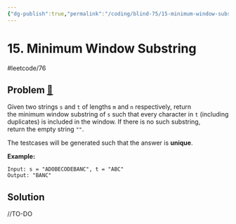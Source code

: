 ```yaml
---
{"dg-publish":true,"permalink":"/coding/blind-75/15-minimum-window-substring/","created":"2023-09-05T23:19:43.306+02:00","updated":"2023-09-23T15:07:36.620+02:00"}
---
```


# 15. Minimum Window Substring
#leetcode/76
## Problem [🔗](https://leetcode.com/problems/minimum-window-substring)
Given two strings `s` and `t` of lengths `m` and `n` respectively, return the minimum window substring of `s` such that every character in `t` (including duplicates) is included in the window. If there is no such substring, return the empty string `""`.

The testcases will be generated such that the answer is **unique**.

**Example:**
```
Input: s = "ADOBECODEBANC", t = "ABC"
Output: "BANC"
```

## Solution
//TO-DO